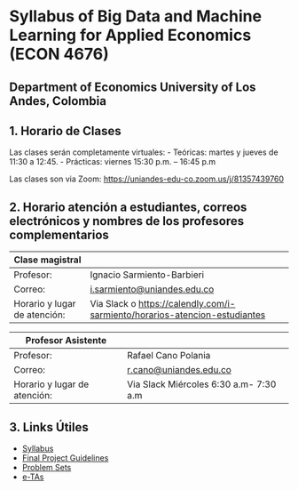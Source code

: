 # Syllabus of Big Data and Machine Learning for Applied Economics (ECON 4676)
## Department of Economics University of Los Andes, Colombia


## 1. Horario de Clases 

Las clases serán completamente virtuales:
    - Teóricas: martes y jueves de 11:30 a 12:45. 
    - Prácticas: viernes 15:30 p.m. – 16:45 p.m

Las clases son via Zoom: https://uniandes-edu-co.zoom.us/j/81357439760



## 2.	Horario atención a estudiantes, correos electrónicos y nombres de los profesores complementarios

| Clase magistral              |                                         |
|------------------------------|-----------------------------------------|
| Profesor:                    | Ignacio Sarmiento-Barbieri              |
| Correo:                      | i.sarmiento@uniandes.edu.co             |
| Horario y lugar de atención: | Via Slack  o https://calendly.com/i-sarmiento/horarios-atencion-estudiantes|


| Profesor Asistente           |                                         |
|------------------------------|-----------------------------------------|
| Profesor:                    | Rafael Cano Polania                     |
| Correo:                      | r.cano@uniandes.edu.co                  |
| Horario y lugar de atención: | Via Slack Miércoles 6:30 a.m- 7:30 a.m  |



## 3.	Links Útiles

- [Syllabus](https://github.com/ECON-4676-UNIANDES-Fall-2021/Syllabus)
- [Final Project Guidelines](https://github.com/ECON-4676-UNIANDES-Fall-2021/Problem_Sets/tree/master/Final_Project)
- [Problem Sets](https://github.com/ECON-4676-UNIANDES-Fall-2021/Problem_Sets/)
- [e-TAs](https://github.com/ECON-4676-UNIANDES-Fall-2021/e-TA)

